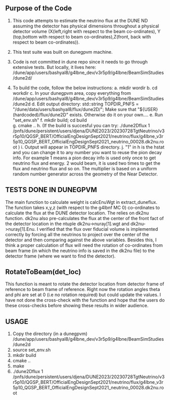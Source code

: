 ## Purpose of the Code
1. This code attempts to estimate the neutrino flux at the DUNE ND assuming the detector has physical dimensions throughout a physical detector volume (X(left,right with respect to the beam co-ordinates), Y (top,bottom with respect to beam co-ordinates),Z(front, back with respect to beam co-ordinates)).
  
2. This test suite was built on dunegpvm machine.
3. Code is not committed in dune repo since it needs to go through extensive tests. But locally, it lives here: /dune/app/users/bashyal8/g4lbne_dev/v3r5p9/g4lbne/BeamSimStudies/dune2d/
4. To build the code, follow the below instructions:
    a. mkdir wordir
    b. cd workdir
    c. In your dunegpvm area, copy everything from /dune/app/users/bashyal8/g4lbne_dev/v3r5p9/g4lbne/BeamSimStudies/dune2d 
    d. Edit output directory:
      std::string TOPDIR_PNFS = "/dune/data/users/bashyal8/flux/dune2D/";
      Make sure that "${USER} (hardcoded)/flux/dune2D" exists. Otherwise do it on your own....
    e. Run "set_env.sh"
    f. mkdir build; cd build    
    g. cmake ..
    h. (If the build is succesful you can try: ./dune2Dflux 1 /pnfs/dune/persistent/users/djena/DUNE2023/20230728TgtNeutrino/v3r5p10/QGSP_BERT/OfficialEngDesignSept2021/neutrino/flux/g4lbne_v3r5p10_QGSP_BERT_OfficialEngDesignSept2021_neutrino_00028.dk2nu.root )
    i. Output will appear in TOPDIR_PNFS directory.
    j. "1" in h is the hstat and you can change it to any number you want to reuse the pion decay info. For example 1 means a pion decay info is used only once to get neutrino flux and energy. 2 would beam, it is used two times to get the flux and neutrino flux and so on. The multiplier is based on a uniform random number generator across the geometry of the Near Detector. 

## TESTS DONE IN DUNEGPVM
 The main function to calculate weight is calcEnuWgt in extract_duneflux. The function takes x,y,z (with respect to the g4lbnf MC 0) co-ordinates to calculate the flux at the DUNE detector location. The relies on dk2nu function. dk2nu also pre-calculates the flux at the center of the front fact of the detector location in the ntuple dk2nu->nuray[1].wgt and dk2nu->nuray[1].Enu. I verified that the flux over fiducial volume is implemented correctly by forcing all the neutrinos to project over the center of the detector and then comparing against the above variables. 
 Besides this, I think a proper calculation of flux will need the rotation of co-ordinates from beam frame (in which the neutrino info is saved in the dk2nu file) to the detector frame (where we want to find the detector). 

 ## RotateToBeam(det_loc) 
 This function is meant to rotate the detector location from detector frame of reference to beam frame of reference. Right now the rotation angles theta and phi are set at 0 (i.e no rotation required) but could update the values. I have not done the cross-check with the function and hope that the users do these cross-checks before showing these results in wider audience.

 ## USAGE
 1. Copy the directory (in a dunegpvm) /dune/app/users/bashyal8/g4lbne_dev/v3r5p9/g4lbne/BeamSimStudies/dune2d
 2. source set_env.sh
 3. mkdir build
 4. cmake ..
 5. make
 6. ./dune2Dflux 1 /pnfs/dune/persistent/users/djena/DUNE2023/20230728TgtNeutrino/v3r5p10/QGSP_BERT/OfficialEngDesignSept2021/neutrino/flux/g4lbne_v3r5p10_QGSP_BERT_OfficialEngDesignSept2021_neutrino_00028.dk2nu.root


